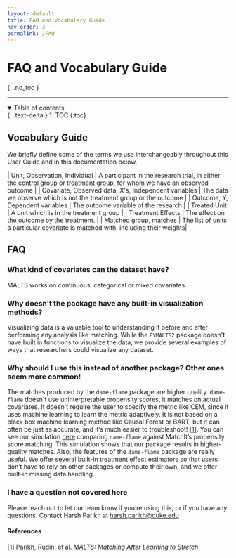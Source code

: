 ```yaml
---
layout: default
title: FAQ and Vocabulary Guide
nav_order: 3
permalink: /FAQ
---
```



# FAQ and Vocabulary Guide
{: .no_toc }

---

<details open markdown="block">
  <summary>
    Table of contents
  </summary>
  {: .text-delta }
1. TOC
{:toc}
</details>

## Vocabulary Guide

We briefly define some of the terms we use interchangeably throughout this User Guide and in this documentation below.

| Unit, Observation, Individual | A participant in the research trial, in either the control group or treatment group, for whom we have an observed outcome                     |
| Covariate, Observed data, X's, Independent variables  | The data we observe which is not the treatment group or the outcome      |
|  Outcome, Y, Dependent variables               | The outcome variable of the research |
| Treated Unit | A unit which is in the treatment group |
| Treatment Effects | The effect on the outcome by the treatment. |
| Matched group, matches | The list of units a particular covariate is matched with, including their weights|



## FAQ

### What kind of covariates can the dataset have?
MALTS works on continuous, categorical or mixed covariates.

### Why doesn't the package have any built-in visualization methods?
Visualizing data is a valuable tool to understanding it before and after performing any analysis like matching. While the `PYMALTS2` package doesn't have built in functions to visualize the data, we provide several examples of ways that researchers could visualize any dataset.

### Why should I use this instead of another package? Other ones seem more common!

The matches produced by the `dame-flame` package are higher quality. `dame-flame` doesn't use uninterpretable propensity scores, it matches on actual covariates. It doesn't require the user to specify the metric like CEM, since it uses machine learning to learn the metric adaptively. It is not based on a black box machine learning method like Causal Forest or BART, but it can often be just as accurate, and it’s much easier to troubleshoot! <a href="#references">[1]</a>. You can see our simulation [here](https://github.com/nehargupta/dame-flame-experiments/blob/master/DAME_vs_FLAME_vs_Matchit.ipynb) comparing `dame-flame` against MatchIt’s propensity score matching. This simulation shows that our package results in higher-quality matches. Also, the features of the `dame-flame` package are really useful. We offer several built-in treatment effect estimators so that users don’t have to rely on other packages or compute their own, and we offer built-in missing data handling.

### I have a question not covered here

Please reach out to let our team know if you’re using this, or if you have any questions. Contact Harsh Parikh at harsh.parikh@duke.edu

<div id="references" class="language-markdown highlighter-rouge">
  <h4>References</h4>
  <a class="number" href="#flame">[1]</a>
  <a href="https://arxiv.org/abs/1811.07415">
    Parikh, Rudin, et al. <i>MALTS: Matching After Learning to Stretch</i>.
  </a> 
  <br/>
</div>